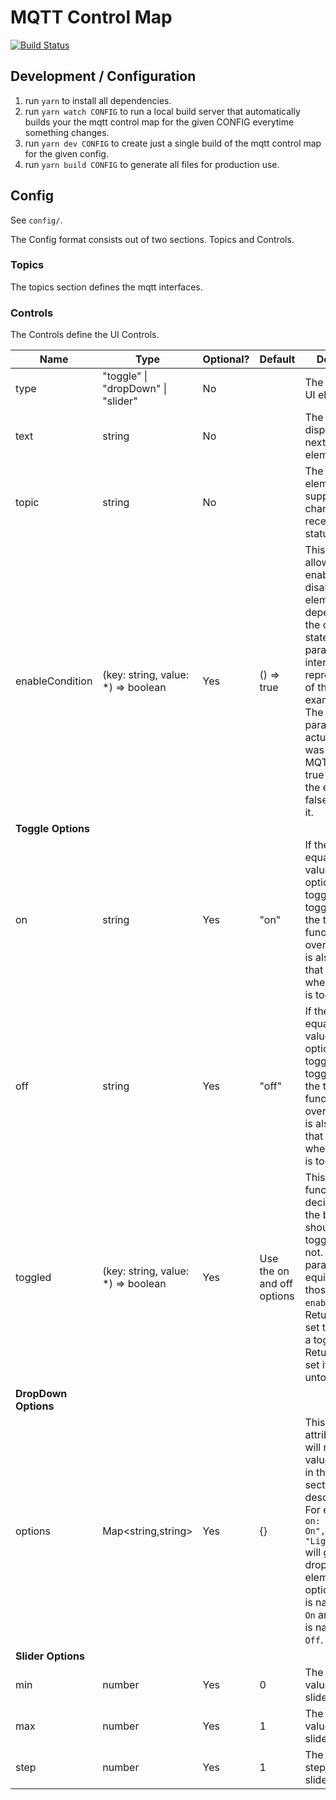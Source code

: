 # MQTT Control Map

[![Build Status](https://travis-ci.org/uwap/mqtt-control-map.svg?branch=master)](https://travis-ci.org/uwap/mqtt-control-map)

## Development / Configuration

1. run `yarn` to install all dependencies.
2. run `yarn watch CONFIG` to run a local build server that automatically builds
your the mqtt control map for the given CONFIG everytime something changes.
3. run `yarn dev CONFIG` to create just a single build of the mqtt control map
for the given config.
4. run `yarn build CONFIG` to generate all files for production use.

## Config

See `config/`.

The Config format consists out of two sections. Topics and Controls.

### Topics

The topics section defines the mqtt interfaces.

### Controls

The Controls define the UI Controls.

| Name            | Type              | Optional?  | Default         | Description |
|-----------------|-------------------|------------|-----------------|-------------|
| type | "toggle" \| "dropDown" \| "slider" | No   |                 | The type of the UI element. |
| text            | string            | No         |                 | The text displayed right next to the UI element. |
| topic           | string            | No         |                 | The topic the UI element is supposed to change and/or receive its status from. |
| enableCondition | (key: string, value: *) => boolean | Yes | () => true | This option allows you to enable or disable UI elements, depending on the current state. The first parameter is the internal representation of the value. For example "off". The second parameter is the actual value that was received via MQTT. Return true to enable the element and false to disable it. |
| **Toggle Options**                                                 |
| on              | string            | Yes        | "on"            | If the state is equal to the value of this option the toggle will be toggled on (if the toggled function is not overriden). This is also the value that will be sent when the button is toggled on. |
| off             | string            | Yes        | "off"           | If the state is equal to the value of this option the toggle will be toggled off (if the toggled function is not overriden). This is also the value that will be sent when the button is toggled off. |
| toggled | (key: string, value: *) => boolean | Yes | Use the on and off options | This is the function that decides whether the button should be in a toggled state or not. The parameters are equivalent to those of `enableCondition`. Return true to set the button to a toggled state. Return false to set it to the untoggled state. |
| **DropDown Options**                                               |
| options         | Map<string,string>| Yes        | {}              | This is an attribute set that will map all values defined in the topics section to a description text. For example `{ on: "Lights On", off: "Lights Off" }` will give the drop down element two options, one that is named `Lights On` and one that is named `Lights Off`. |
| **Slider Options**                                                 |
| min             | number            | Yes        | 0               | The minimum value of that slider. |
| max             | number            | Yes        | 1               | The maximum value of that slider. |
| step            | number            | Yes        | 1               | The smallest step of the slider. |
